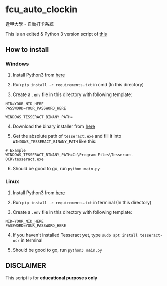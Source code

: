 # fcu_auto_clockin
逢甲大學 - 自動打卡系統

This is an edited & Python 3 version script of [this](https://github.com/tamama9527/autopunch-full/blob/master/autopunch.py)

## How to install

### Windows

1) Install Python3 from [here](https://www.python.org/downloads/)

2) Run `pip install -r requirements.txt` in cmd (In this directory)

3) Create a `.env` file in this directory with following template:

```
NID=YOUR_NID_HERE
PASSWORD=YOUR_PASSWORD_HERE

WINDOWS_TESSERACT_BINANY_PATH=
```

4) Download the binary installer from [here](https://github.com/UB-Mannheim/tesseract/wiki)

5) Get the absolute path of `tesseract.exe` and fill it into `WINDOWS_TESSERACT_BINANY_PATH` like this:

```
# Example
WINDOWS_TESSERACT_BINANY_PATH=C:\Program Files\Tesseract-OCR\tesseract.exe
```

6) Should be good to go, run `python main.py`

### Linux

1) Install Python3 from [here](https://www.python.org/downloads/)

2) Run `pip install -r requirements.txt` in terminal (In this directory)

3) Create a `.env` file in this directory with following template:

```
NID=YOUR_NID_HERE
PASSWORD=YOUR_PASSWORD_HERE
```

4) If you haven't installed Tesseract yet, type `sudo apt install tesseract-ocr` in terminal

5) Should be good to go, run `python3 main.py`

## DISCLAIMER

This script is for **educational purposes only**
